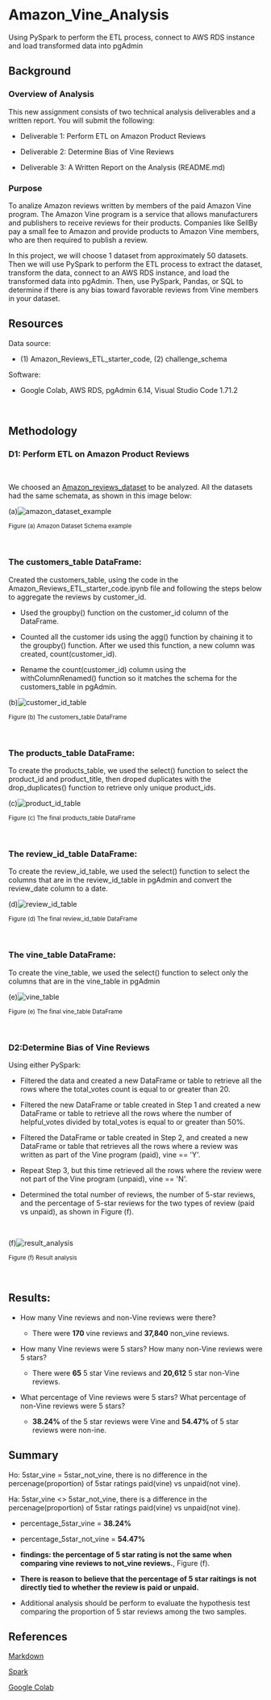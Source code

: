 # Amazon_Vine_Analysis
Using PySpark to perform the ETL process, connect to AWS RDS instance and load transformed data into pgAdmin

## Background

### Overview of Analysis

This new assignment consists of two technical analysis deliverables and a written report. You will submit the following:

- Deliverable 1: Perform ETL on Amazon Product Reviews

- Deliverable 2: Determine Bias of Vine Reviews

- Deliverable 3: A Written Report on the Analysis (README.md)


### Purpose

To analize Amazon reviews written by members of the paid Amazon Vine program. The Amazon Vine program is a service that allows manufacturers and publishers to receive reviews for their products. Companies like SellBy pay a small fee to Amazon and provide products to Amazon Vine members, who are then required to publish a review.

In this project, we will choose 1 dataset from approximately 50 datasets. Then we will use PySpark to perform the ETL process to extract the dataset, transform the data, connect to an AWS RDS instance, and load the transformed data into pgAdmin. Then, use PySpark, Pandas, or SQL to determine if there is any bias toward favorable reviews from Vine members in your dataset. 

## Resources

Data source:

- (1) Amazon_Reviews_ETL_starter_code, (2) challenge_schema

Software:

- Google Colab, AWS RDS, pgAdmin 6.14, Visual Studio Code 1.71.2
 
<br/>

## Methodology

### D1: Perform ETL on Amazon Product Reviews

<br/>

We choosed an [Amazon_reviews_dataset](https://s3.amazonaws.com/amazon-reviews-pds/tsv/index.txt) to be analyzed. All the datasets had the same schemata, as shown in this image below:

(a)![amazon_dataset_example](./Images/amazon_dataset_example.png)
 
<sub> Figure (a) Amazon Dataset Schema example

<br/>

### The customers_table DataFrame:

Created the customers_table, using the code in the Amazon_Reviews_ETL_starter_code.ipynb file and following the steps below to aggregate the reviews by customer_id.

- Used the groupby() function on the customer_id column of the DataFrame.

- Counted all the customer ids using the agg() function by chaining it to the groupby() function. After we used this function, a new column was created, count(customer_id).

- Rename the count(customer_id) column using the withColumnRenamed() function so it matches the schema for the customers_table in pgAdmin.


(b)![customer_id_table](./Images/customer_id_table.png)
 
<sub> Figure (b) The customers_table DataFrame

<br/>

### The products_table DataFrame:

To create the products_table, we used the select() function to select the product_id and product_title, then droped duplicates with the drop_duplicates() function to retrieve only unique product_ids.


(c)![product_id_table](./Images/product_id_table.png)
 
<sub> Figure (c) The final products_table DataFrame

<br/>

### The review_id_table DataFrame:

To create the review_id_table, we used the select() function to select the columns that are in the review_id_table in pgAdmin and convert the review_date column to a date.


(d)![review_id_table](./Images/review_id_table.png)
 
<sub> Figure (d) The final review_id_table DataFrame

<br/>

### The vine_table DataFrame:

To create the vine_table, we used the select() function to select only the columns that are in the vine_table in pgAdmin


(e)![vine_table](./Images/vine_table.png)
 
<sub> Figure (e) The final vine_table DataFrame

<br/>

### D2:Determine Bias of Vine Reviews

Using either PySpark:

- Filtered the data and created a new DataFrame or table to retrieve all the rows where the total_votes count is equal to or greater than 20.

- Filtered the new DataFrame or table created in Step 1 and created a new DataFrame or table to retrieve all the rows where the number of helpful_votes divided by total_votes is equal to or greater than 50%.

- Filtered the DataFrame or table created in Step 2, and created a new DataFrame or table that retrieves all the rows where a review was written as part of the Vine program (paid), vine == 'Y'.

- Repeat Step 3, but this time retrieved all the rows where the review were not part of the Vine program (unpaid), vine == 'N'.

- Determined the total number of reviews, the number of 5-star reviews, and the percentage of 5-star reviews for the two types of review (paid vs unpaid), as shown in Figure (f).

<br/>

(f)![result_analysis](./Images/result_analysis.png)
 
<sub> Figure (f) Result analysis

<br/>


## Results:

- How many Vine reviews and non-Vine reviews were there?

    - There were **170** vine reviews and **37,840** non_vine reviews.

- How many Vine reviews were 5 stars? How many non-Vine reviews were 5 stars?

    - There were **65** 5 star Vine reviews and **20,612** 5 star non-Vine reviews.

- What percentage of Vine reviews were 5 stars? What percentage of non-Vine reviews were 5 stars?

    - **38.24%** of the 5 star reviews were Vine and **54.47%** of 5 star reviews were non-ine.


## Summary

Ho: 5star_vine = 5star_not_vine, there is no difference in the percenage(proportion) of 5star ratings paid(vine) vs unpaid(not vine).

Ha: 5star_vine <> 5star_not_vine, there is a difference in the percenage(proportion) of 5star ratings paid(vine) vs unpaid(not vine).

- percentage_5star_vine = **38.24%**
 
- percentage_5star_not_vine = **54.47%**
 
- **findings: the percentage of 5 star rating is not the same when comparing vine reviews to not_vine reviews.**, Figure (f).
 
- **There is reason to believe that the percentage of 5 star raitings is not directly tied to whether the review is paid or unpaid.**
 
- Additional analysis should be perform to evaluate the hypothesis test comparing the proportion of 5 star reviews among the two samples.


## References

[Markdown](https://docs.github.com/en/get-started/writing-on-github/getting-started-with-writing-and-formatting-on-github/basic-writing-and-formatting-syntax)

[Spark](https://downloads.apache.org/spark/)
 
[Google Colab](https://colab.research.google.com/github/jakevdp/PythonDataScienceHandbook/blob/master/notebooks/01.01-Help-And-Documentation.ipynb)

